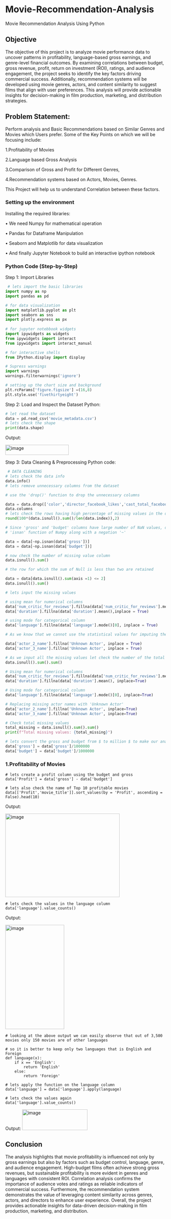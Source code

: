 # Movie-Recommendation-Analysis
Movie Recommendation Analysis Using Python

## Objective

The objective of this project is to analyze movie performance data to uncover patterns in profitability, language-based gross earnings, and genre-level financial outcomes. By examining correlations between budget, gross revenue, profit, return on investment (ROI), ratings, and audience engagement, the project seeks to identify the key factors driving commercial success. Additionally, recommendation systems will be developed using movie genres, actors, and content similarity to suggest films that align with user preferences. This analysis will provide actionable insights for decision-making in film production, marketing, and distribution strategies.

## Problem Statement:
Perform analysis and Basic Recommendations based on Similar Genres and Movies which Users prefer. Some of the Key Points on which we will be focusing include: 

1.Profitability of Movies 

2.Language based Gross Analysis 

3.Comparison of Gross and Profit for Different Genres, 

4.Recommendation systems based on Actors, Movies, Genres. 

This Project will help us to understand Correlation between these factors.

### Setting up the environment
Installing the required libraries:

•	We need Numpy for mathematical operation

•	Pandas for Dataframe Manipulation

•	Seaborn and Matplotlib for data visualization

•	And finally Jupyter Notebook to build an interactive ipython notebook




### Python Code (Step-by-Step)
Step 1: Import Libraries
   ```python
    # lets import the basic libraries
import numpy as np
import pandas as pd
 
# for data visualization
import matplotlib.pyplot as plt
import seaborn as sns
import plotly.express as px
    
# for jupyter notebbook widgets
import ipywidgets as widgets
from ipywidgets import interact
from ipywidgets import interact_manual

# for interactive shells
from IPython.display import display

# Supress warnings
import warnings
warnings.filterwarnings('ignore')
   
# setting up the chart size and background
plt.rcParams['figure.figsize'] =(16,8)
plt.style.use('fivethirtyeight')
 ```
Step 2: Load and Inspect the Dataset
Python:
 ```python
# let read the dataset
data = pd.read_csv('movie_metadata.csv')
# lets check the shape
print(data.shape)
 ```
Output:

<img width="199" height="32" alt="image" src="https://github.com/user-attachments/assets/716e1260-b91d-4947-99fa-e198a7aee2f4" />

Step 3: Data Cleaning & Preprocessing
Python code:
```python
 # DATA CLEANING
# lets check the data info
data.info()
# lets remove unnecessary columns from the dataset

# use the 'drop()' function to drop the unnecessary columns

data = data.drop(['color','director_facebook_likes','cast_total_facebook_likes','actor_3_facebook_likes','actor_1_facebook_likes','actor_2_facebook_likes','country','content_rating','movie_imdb_link','aspect_ratio','plot_keywords','facenumber_in_poster'], axis =1)
data.columns
# lets check the rows having high percentage of missing values in the dataset
round(100*(data.isnull().sum()/len(data.index)),2)

# Since 'gross' and 'budget' columns have large number of NaN values, drop all the rows with NaNs at this column using the
# 'isnan' function of Numpy along with a negation '~'

data = data[~np.isnan(data['gross'])]
data = data[~np.isnan(data['budget'])]

# now check the number of missing value column
data.isnull().sum()

# the row for which the sum of Null is less than two are retained

data = data[data.isnull().sum(axis =1) <= 2]
data.isnull().sum()

# lets input the missing values

# using mean for numerical columns
data['num_critic_for_reviews'].fillna(data['num_critic_for_reviews'].mean(),inplace = True)
data['duration'].fillna(data['duration'].mean(),inplace = True)

# using mode for categorical column
data['language'].fillna(data['language'].mode()[0], inplace = True)

# As we know that we cannot use the statistical values for imputing the missing values of actor names, so we will replace the actor names with "Unknown Actor"

data['actor_2_name'].fillna('Unknown Actor', inplace = True)
data['actor_3_name'].fillna('Unknown Actor', inplace = True)

# As we input all the missing values let check the number of the total missing values in the dataset
data.isnull().sum().sum()

# Using mean for numerical columns
data['num_critic_for_reviews'].fillna(data['num_critic_for_reviews'].mean(), inplace=True)
data['duration'].fillna(data['duration'].mean(), inplace=True)

# Using mode for categorical column
data['language'].fillna(data['language'].mode()[0], inplace=True)

# Replacing missing actor names with 'Unknown Actor'
data['actor_2_name'].fillna('Unknown Actor', inplace=True)
data['actor_3_name'].fillna('Unknown Actor', inplace=True)

# Check total missing values
total_missing = data.isnull().sum().sum()
print(f"Total missing values: {total_missing}")

# lets convert the gross and budget from $ to million $ to make our analysis easier
data['gross'] = data['gross']/1000000
data['budget'] = data['budget']/1000000
```

### 1.Profitability of Movies

```
# lets create a profit column using the budget and gross
data['Profit'] = data['gross'] - data['budget']

# lets also check the name of Top 10 profitable movies
data[['Profit','movie_title']].sort_values(by = 'Profit', ascending = False).head(10)

```
Output:

<img width="359" height="262" alt="image" src="https://github.com/user-attachments/assets/1996db25-ca70-48c2-be12-a121f1257e10" />

```
# lets check the values in the language column
data['language'].value_counts()

```
Output:

<img width="185" height="327" alt="image" src="https://github.com/user-attachments/assets/e0ee4857-475d-44b6-8a91-562b7d5859b1" />

```
# looking at the above output we can easily observe that out of 3,500 movies only 150 movies are of other languages

# so it is better to keep only two languages that is English and Foreign
def language(x):
    if x == 'English':
        return 'English'
    else:
        return 'Foreign'

# lets apply the function on the language column
data['language'] = data['language'].apply(language)

# lets check the values again
data['language'].value_counts()
```
Output:
<img width="205" height="65" alt="image" src="https://github.com/user-attachments/assets/a2a196f7-89fd-4ebb-8d1b-53e1a0d5aa84" />










## Conclusion

The analysis highlights that movie profitability is influenced not only by gross earnings but also by factors such as budget control, language, genre, and audience engagement. High-budget films often achieve strong gross revenues, but sustainable profitability is more evident in genres and languages with consistent ROI. Correlation analysis confirms the importance of audience votes and ratings as reliable indicators of commercial success. Furthermore, the recommendation system demonstrates the value of leveraging content similarity across genres, actors, and directors to enhance user experience. Overall, the project provides actionable insights for data-driven decision-making in film production, marketing, and distribution.
